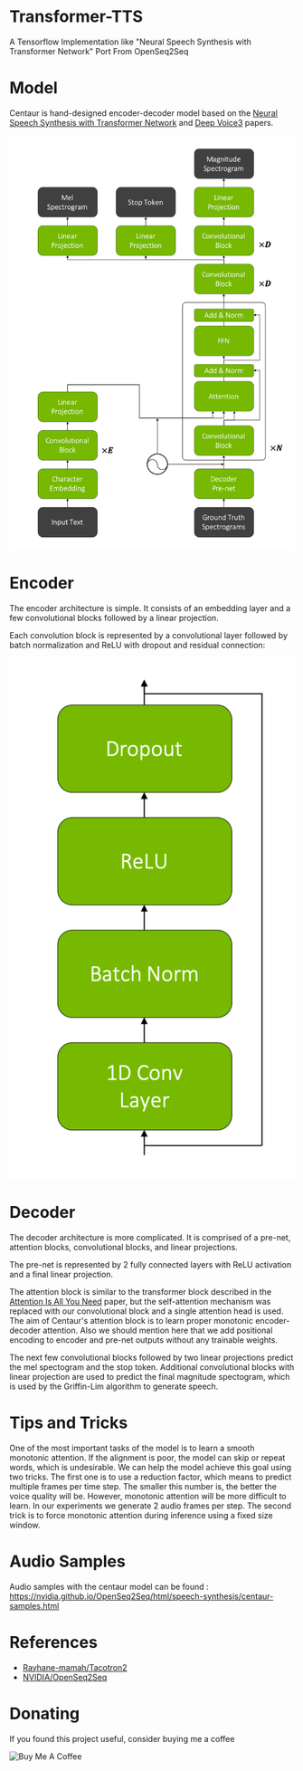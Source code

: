 # Transformer-TTS

A Tensorflow Implementation like "Neural Speech Synthesis with
Transformer Network" Port From OpenSeq2Seq

Model
=====

Centaur is hand-designed encoder-decoder model based on the [Neural
Speech Synthesis with Transformer
Network](https://arxiv.org/pdf/1809.08895.pdf) and [Deep Voice3](https://arxiv.org/pdf/1710.07654.pdf) papers.

![Centaur Model](centaur.png)

Encoder
=======

The encoder architecture is simple. It consists of an embedding layer
and a few convolutional blocks followed by a linear projection.

Each convolution block is represented by a convolutional layer followed
by batch normalization and ReLU with dropout and residual connection:

![Centaur Convolutional Block](centaur_conv_block.png)

Decoder
=======

The decoder architecture is more complicated. It is comprised of a
pre-net, attention blocks, convolutional blocks, and linear projections.

The pre-net is represented by 2 fully connected layers with ReLU
activation and a final linear projection.

The attention block is similar to the transformer block described in the
[Attention Is All You Need](https://arxiv.org/pdf/1706.03762.pdf) paper,
but the self-attention mechanism was replaced with our convolutional
block and a single attention head is used. The aim of Centaur's
attention block is to learn proper monotonic encoder-decoder attention.
Also we should mention here that we add positional encoding to encoder
and pre-net outputs without any trainable weights.

The next few convolutional blocks followed by two linear projections
predict the mel spectogram and the stop token. Additional convolutional
blocks with linear projection are used to predict the final magnitude
spectogram, which is used by the Griffin-Lim algorithm to generate
speech.

Tips and Tricks
===============

One of the most important tasks of the model is to learn a smooth
monotonic attention. If the alignment is poor, the model can skip or
repeat words, which is undesirable. We can help the model achieve this
goal using two tricks. The first one is to use a reduction factor, which
means to predict multiple frames per time step. The smaller this number
is, the better the voice quality will be. However, monotonic attention
will be more difficult to learn. In our experiments we generate 2 audio
frames per step. The second trick is to force monotonic attention during
inference using a fixed size window.

Audio Samples
=============

Audio samples with the centaur model can be found :
<https://nvidia.github.io/OpenSeq2Seq/html/speech-synthesis/centaur-samples.html>


References
=============
- [Rayhane-mamah/Tacotron2](https://github.com/Rayhane-mamah/Tacotron-2)
- [NVIDIA/OpenSeq2Seq](https://github.com/NVIDIA/OpenSeq2Seq)


# Donating
If you found this project useful, consider buying me a coffee

<img src="https://img2018.cnblogs.com/blog/824862/201809/824862-20180930223603138-1708589189.png" alt="Buy Me A Coffee" style="height: auto !important;width: auto !important;" >
 
